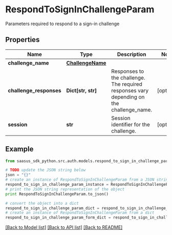 # RespondToSignInChallengeParam

Parameters required to respond to a sign-in challenge 

## Properties
Name | Type | Description | Notes
------------ | ------------- | ------------- | -------------
**challenge_name** | [**ChallengeName**](ChallengeName.md) |  | 
**challenge_responses** | **Dict[str, str]** | Responses to the challenge. The required responses vary depending on the challenge_name.  | [optional] 
**session** | **str** | Session identifier for the challenge.  | [optional] 

## Example

```python
from saasus_sdk_python.src.auth.models.respond_to_sign_in_challenge_param import RespondToSignInChallengeParam

# TODO update the JSON string below
json = "{}"
# create an instance of RespondToSignInChallengeParam from a JSON string
respond_to_sign_in_challenge_param_instance = RespondToSignInChallengeParam.from_json(json)
# print the JSON string representation of the object
print RespondToSignInChallengeParam.to_json()

# convert the object into a dict
respond_to_sign_in_challenge_param_dict = respond_to_sign_in_challenge_param_instance.to_dict()
# create an instance of RespondToSignInChallengeParam from a dict
respond_to_sign_in_challenge_param_form_dict = respond_to_sign_in_challenge_param.from_dict(respond_to_sign_in_challenge_param_dict)
```
[[Back to Model list]](../README.md#documentation-for-models) [[Back to API list]](../README.md#documentation-for-api-endpoints) [[Back to README]](../README.md)


